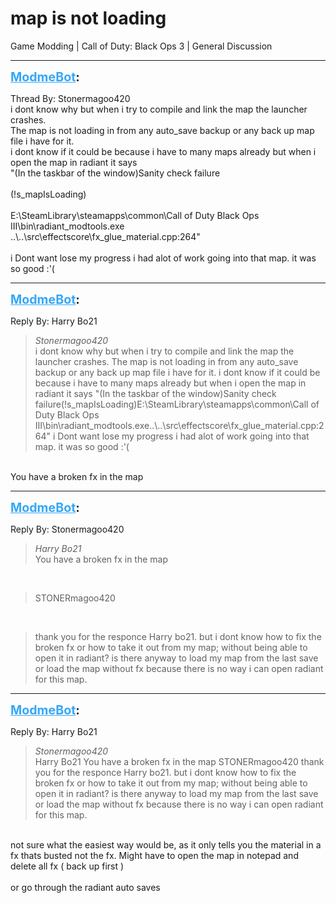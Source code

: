 # map is not loading
Game Modding | Call of Duty: Black Ops 3 | General Discussion

---
<strong style="font-size: 1.4em;"><span style="text-decoration: underline;text-decoration-color: #34a7f9;"><span style="color:#34a7f9;">ModmeBot</span></span>:</strong>

<p>Thread By: Stonermagoo420<br />i dont know why but when i try to compile and link the map the launcher crashes.<br />The map is not loading in from any auto_save backup or any back up map file i have for it.<br />i dont know if it could be because i have to many maps already but when i open the map in radiant it says<br />&quot;(In the taskbar of the window)Sanity check failure<br /><br />(!s_mapIsLoading)<br /><br />E:\SteamLibrary\steamapps\common\Call of Duty Black Ops III\bin\radiant_modtools.exe<br />..\..\src\effectscore\fx_glue_material.cpp:264&quot;<br /> <br />i Dont want lose my progress i had alot of work going into that map. it was so good :&#39;(</p>

---
<strong style="font-size: 1.4em;"><span style="text-decoration: underline;text-decoration-color: #34a7f9;"><span style="color:#34a7f9;">ModmeBot</span></span>:</strong>

<p>Reply By: Harry Bo21<br /><blockquote><em>Stonermagoo420</em><br />i dont know why but when i try to compile and link the map the launcher crashes. The map is not loading in from any auto_save backup or any back up map file i have for it. i dont know if it could be because i have to many maps already but when i open the map in radiant it says &quot;(In the taskbar of the window)Sanity check failure(!s_mapIsLoading)E:\SteamLibrary\steamapps\common\Call of Duty Black Ops III\bin\radiant_modtools.exe..\..\src\effectscore\fx_glue_material.cpp:264&quot;   i Dont want lose my progress i had alot of work going into that map. it was so good :&#39;(</blockquote><br /> You have a broken fx in the map</p>

---
<strong style="font-size: 1.4em;"><span style="text-decoration: underline;text-decoration-color: #34a7f9;"><span style="color:#34a7f9;">ModmeBot</span></span>:</strong>

<p>Reply By: Stonermagoo420<br /><blockquote><em>Harry Bo21</em><br />You have a broken fx in the map</blockquote><br /><blockquote>STONERmagoo420</blockquote><br /><blockquote>thank you for the responce Harry bo21. but i dont know how to fix the broken fx or how to take it out from my map; without being able to open it in radiant? is there anyway to load my map from the last save or load the map without fx because there is no way i can open radiant for this map.</blockquote></p>

---
<strong style="font-size: 1.4em;"><span style="text-decoration: underline;text-decoration-color: #34a7f9;"><span style="color:#34a7f9;">ModmeBot</span></span>:</strong>

<p>Reply By: Harry Bo21<br /><blockquote><em>Stonermagoo420</em><br />Harry Bo21 You have a broken fx in the map STONERmagoo420 thank you for the responce Harry bo21. but i dont know how to fix the broken fx or how to take it out from my map; without being able to open it in radiant? is there anyway to load my map from the last save or load the map without fx because there is no way i can open radiant for this map.  </blockquote><br /> not sure what the easiest way would be, as it only tells you the material in a fx thats busted not the fx. Might have to open the map in notepad and delete all fx ( back up first )<br /><br />or go through the radiant auto saves</p>
